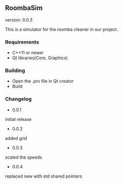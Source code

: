 ## RoombaSim

version: 0.0.3

This is a simulator for the roomba cleaner in our project.

### Requirements
- C++11 or newer
- Qt libraries(Core, Graphics)

### Building
- Open the .pro file in Qt creator
- Build

### Changelog
- 0.0.1

initial release

- 0.0.2

added grid

- 0.0.3

scaled the speeds

- 0.0.4

replaced new with std shared pointers









